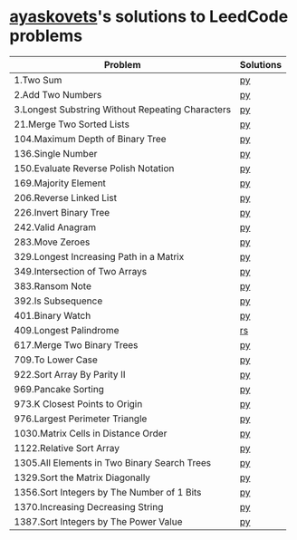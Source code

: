 # [ayaskovets](https://github.com/ayaskovets)'s solutions to LeedCode problems

| Problem                                                           | Solutions |
| ----------------------------------------------------------------- | --------- |
| 1.Two Sum                                                         | [py](<./python/1.Two Sum.py>) |
| 2.Add Two Numbers                                                 | [py](<./python/2.Add Two Numbers.py>) |
| 3.Longest Substring Without Repeating Characters                  | [py](<./python/3.Longest Substring Without Repeating Characters.py>) |
| 21.Merge Two Sorted Lists                                         | [py](<./python/21.Merge Two Sorted Lists.py>) |
| 104.Maximum Depth of Binary Tree                                  | [py](<./python/104.Maximum Depth of Binary Tree.py>) |
| 136.Single Number                                                 | [py](<./python/136.Single Number.py>) |
| 150.Evaluate Reverse Polish Notation                              | [py](<./python/150.Evaluate Reverse Polish Notation.py>) |
| 169.Majority Element                                              | [py](<./python/169.Majority Element.py>) |
| 206.Reverse Linked List                                           | [py](<./python/206.Reverse Linked List.py>) |
| 226.Invert Binary Tree                                            | [py](<./python/226.Invert Binary Tree.py>) |
| 242.Valid Anagram                                                 | [py](<./python/242.Valid Anagram.py>) |
| 283.Move Zeroes                                                   | [py](<./python/283.Move Zeroes.py>) |
| 329.Longest Increasing Path in a Matrix                           | [py](<./python/329.Longest Increasing Path in a Matrix.py>) |
| 349.Intersection of Two Arrays                                    | [py](<./python/349.Intersection of Two Arrays.py>) |
| 383.Ransom Note                                                   | [py](<./python/383.Ransom Note.py>) |
| 392.Is Subsequence                                                | [py](<./python/392.Is Subsequence.py>) |
| 401.Binary Watch                                                  | [py](<./python/401.Binary Watch.py>) |
| 409.Longest Palindrome                                            | [rs](<./rust/409.Longest Palindrome.rs>) |
| 617.Merge Two Binary Trees                                        | [py](<./python/617.Merge Two Binary Trees.py>) |
| 709.To Lower Case                                                 | [py](<./python/709.To Lower Case.py>) |
| 922.Sort Array By Parity II                                       | [py](<./python/922.Sort Array By Parity II.py>) |
| 969.Pancake Sorting                                               | [py](<./python/969.Pancake Sorting.py>) |
| 973.K Closest Points to Origin                                    | [py](<./python/973.K Closest Points to Origin.py>) |
| 976.Largest Perimeter Triangle                                    | [py](<./python/976.Largest Perimeter Triangle.py>) |
| 1030.Matrix Cells in Distance Order                               | [py](<./python/1030.Matrix Cells in Distance Order.py>) |
| 1122.Relative Sort Array                                          | [py](<./python/1122.Relative Sort Array.py>) |
| 1305.All Elements in Two Binary Search Trees                      | [py](<./python/1305.All Elements in Two Binary Search Trees.py>) |
| 1329.Sort the Matrix Diagonally                                   | [py](<./python/1329.Sort the Matrix Diagonally.py>) |
| 1356.Sort Integers by The Number of 1 Bits                        | [py](<./python/1356.Sort Integers by The Number of 1 Bits.py>) |
| 1370.Increasing Decreasing String                                 | [py](<./python/1370.Increasing Decreasing String.py>) |
| 1387.Sort Integers by The Power Value                             | [py](<./python/1387.Sort Integers by The Power Value.py>) |
